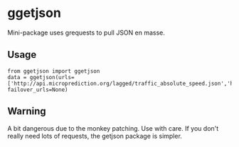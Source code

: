 # ggetjson
Mini-package uses grequests to pull JSON en masse. 

## Usage

    from ggetjson import ggetjson
    data = ggetjson(urls=['http://api.microprediction.org/lagged/traffic_absolute_speed.json','http://api.microprediction.org/lagged/die.json], failover_urls=None)

## Warning

A bit dangerous due to the monkey patching. Use with care. If you don't really need lots of requests, the getjson package is simpler. 

